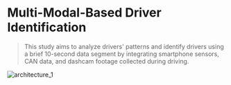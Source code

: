 # Multi-Modal-Based Driver Identification
> This study aims to analyze drivers' patterns and identify drivers using a brief 10-second data segment by integrating smartphone sensors, CAN data, and dashcam footage collected during driving.


![architecture_1](https://github.com/jungyoubin/Driver_Identification/assets/80818871/2f1edb50-22db-4f09-84e5-8fe6846a3525)
